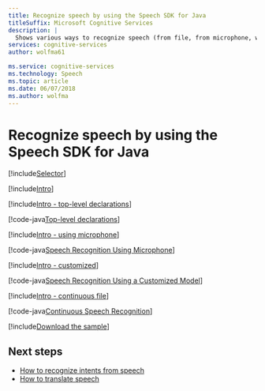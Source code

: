 ```yaml
---
title: Recognize speech by using the Speech SDK for Java
titleSuffix: Microsoft Cognitive Services
description: |
  Shows various ways to recognize speech (from file, from microphone, with a customized model, continuously or one-shot) using the Speech SDK for Java.
services: cognitive-services
author: wolfma61

ms.service: cognitive-services
ms.technology: Speech
ms.topic: article
ms.date: 06/07/2018
ms.author: wolfma
---
```


# Recognize speech by using the Speech SDK for Java

[!include[Selector](../../../includes/cognitive-services-speech-service-how-to-recognize-speech-selector.md)]

[!include[Intro](../../../includes/cognitive-services-speech-service-how-to-recognize-speech-intro.md)]

[!include[Intro - top-level declarations](../../../includes/cognitive-services-speech-service-how-to-toplevel-declarations.md)]

[!code-java[Top-level declarations](~/samples-cognitive-services-speech-sdk/samples/java/jre/console/src/com/microsoft/cognitiveservices/speech/samples/console/SpeechRecognitionSamples.java#toplevel)]

[!include[Intro - using microphone](../../../includes/cognitive-services-speech-service-how-to-recognize-speech-microphone.md)]

[!code-java[Speech Recognition Using Microphone](~/samples-cognitive-services-speech-sdk/samples/java/jre/console/src/com/microsoft/cognitiveservices/speech/samples/console/SpeechRecognitionSamples.java#recognitionWithMicrophone)]

[!include[Intro - customized](../../../includes/cognitive-services-speech-service-how-to-recognize-speech-customized.md)]

[!code-java[Speech Recognition Using a Customized Model](~/samples-cognitive-services-speech-sdk/samples/java/jre/console/src/com/microsoft/cognitiveservices/speech/samples/console/SpeechRecognitionSamples.java#recognitionCustomized)]

[!include[Intro - continuous file](../../../includes/cognitive-services-speech-service-how-to-recognize-speech-continuous.md)]

[!code-java[Continuous Speech Recognition](~/samples-cognitive-services-speech-sdk/samples/java/jre/console/src/com/microsoft/cognitiveservices/speech/samples/console/SpeechRecognitionSamples.java#recognitionContinuousWithFile)]

[!include[Download the sample](../../../includes/cognitive-services-speech-service-speech-sdk-sample-download-h2.md)]

## Next steps

- [How to recognize intents from speech](how-to-recognize-intents-from-speech-java.md)
- [How to translate speech](how-to-translate-speech-java.md)

